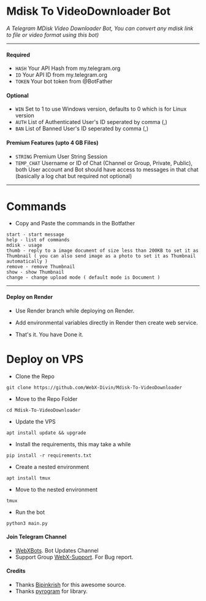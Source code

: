 # Mdisk To VideoDownloader Bot

*A Telegram MDisk Video Downloader Bot, You can convert any mdisk link to file or video format using this bot)*

---

#### Required

- `HASH` Your API Hash from my.telegram.org
- `ID` Your API ID from my.telegram.org
- `TOKEN` Your bot token from @BotFather

#### Optional

- `WIN` Set to 1 to use Windows version, defaults to 0 which is for Linux version
- `AUTH` List of Authenticated User's ID seperated by comma (,)
- `BAN` List of Banned User's ID seperated by comma (,)

#### Premium Features (upto 4 GB Files)

- `STRING` Premium User String Session
- `TEMP_CHAT` Username or ID of Chat (Channel or Group, Private, Public), both User account and Bot should have access to messages in that chat (basically a log chat but required not optional)

---

# Commands

- Copy and Paste the commands in the Botfather

```
start - start message
help - list of commands
mdisk - usage
thumb - reply to a image document of size less than 200KB to set it as Thumbnail ( you can also send image as a photo to set it as Thumbnail automatically )
remove - remove Thumbnail
show - show Thumbnail
change - change upload mode ( default mode is Document )
```
---

#### Deploy on Render
 
 * Use Render branch while deploying on Render.

 * Add environmental variables directly in Render then create web service.

 * That's it. You have Done it.

# Deploy on VPS

 * Clone the Repo
 ```
 git clone https://github.com/WebX-Divin/Mdisk-To-VideoDownloader
 ```

 * Move to the Repo Folder
 ```
 cd Mdisk-To-VideoDownloader
 ```
 * Update the VPS
 ```
 apt install update && upgrade
 ```
 * Install the requirements, this may take a while 
 ```
 pip install -r requirements.txt
 ```

 * Create a nested environment
 ```
 apt install tmux
 ```
 * Move to the nested environment
 ```
 tmux
 ```
 * Run the bot
 ```
 python3 main.py
 ```

 #### Join Telegram Channel 
 - [WebXBots](https://t.me/WebXBots). Bot Updates Channel
 - Support Group [WebX-Support](https://t.me/Web_X_Support). For Bug report.

 #### Credits

 - Thanks [Bipinkrish](https://github.com/bipinkrish) for this awesome source.
 - Thanks [pyrogram](https://docs.pyrogram.org/) for library.